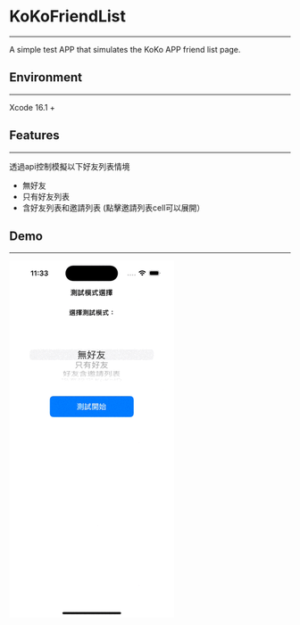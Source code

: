 # KoKoFriendList
---
A simple test APP that simulates the KoKo APP friend list page.

## Environment
---
Xcode 16.1 +

## Features 
---
透過api控制模擬以下好友列表情境
- 無好友
- 只有好友列表
- 含好友列表和邀請列表 (點擊邀請列表cell可以展開）

## Demo
---
<img src="https://github.com/KaungLong/KoKoFriendList/blob/main/Simulator%20Screen%20Recording%20-%20iPhone%2016%20-%202024-12-20%20at%2011.34.36.gif">
